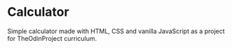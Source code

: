 # Calculator
Simple calculator made with HTML, CSS and vanilla JavaScript as a project for TheOdinProject curriculum.